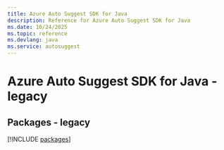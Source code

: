 ```yaml
---
title: Azure Auto Suggest SDK for Java
description: Reference for Azure Auto Suggest SDK for Java
ms.date: 10/24/2025
ms.topic: reference
ms.devlang: java
ms.service: autosuggest
---
```

# Azure Auto Suggest SDK for Java - legacy
## Packages - legacy
[!INCLUDE [packages](auto-suggest-index.md)]
